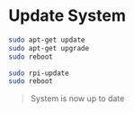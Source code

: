 # Update System

```bash
sudo apt-get update
sudo apt-get upgrade
sudo reboot
```

```bash
sudo rpi-update
sudo reboot
```

> System is now up to date
